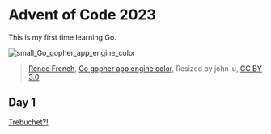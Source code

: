 # Advent of Code 2023

This is my first time learning Go.

![small_Go_gopher_app_engine_color](https://github.com/john-u/aoc-2023/assets/19363370/e6e1c149-ee1b-4e5a-8c77-76008214b899)

> [Renee French](http://reneefrench.blogspot.com/), [Go gopher app engine color](https://commons.wikimedia.org/wiki/File:Go_gopher_app_engine_color.jpg), Resized by john-u, [CC BY 3.0](https://creativecommons.org/licenses/by/3.0/legalcode)

## Day 1

[Trebuchet?!](https://adventofcode.com/2023/day/1)

